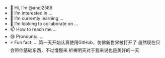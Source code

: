- 👋 Hi, I’m @anqi2589
- 👀 I’m interested in ...
- 🌱 I’m currently learning ...
- 💞️ I’m looking to collaborate on ...
- 📫 How to reach me ...
- 😄 Pronouns: ...
- ⚡ Fun fact: ...
第一天开始认真使用GitHub，仿佛新世界被打开了
虽然现在只会带你基础东西，不过慢慢来
祈祷明天对于我来说也是美好的一天
<!---
anqi2589/anqi2589 is a ✨ special ✨ repository because its `README.md` (this file) appears on your GitHub profile.
You can click the Preview link to take a look at your changes.
--->
